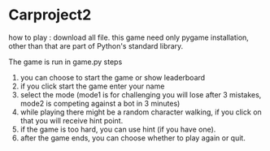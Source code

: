 # Carproject2

how to play : download all file. 
this game need only pygame installation, other than that are part of Python's standard library.

The game is run in game.py
steps

1) you can choose to start the game or show leaderboard
2) if you click start the game enter your name 
3) select the mode (mode1 is for challenging you will lose after 3 mistakes, mode2 is competing against a bot in 3 minutes)
4) while playing there might be a random character walking, if you click on that you will receive hint point.
5) if the game is too hard, you can use hint (if you have one).
6) after the game ends, you can choose whether to play again or quit.